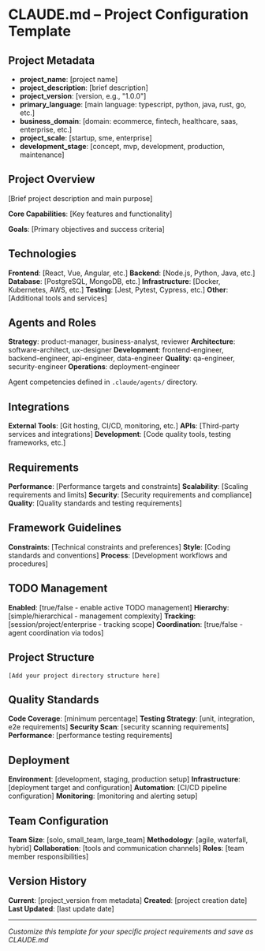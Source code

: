 # CLAUDE.md – Project Configuration Template

## Project Metadata
- **project_name**: [project name]
- **project_description**: [brief description]
- **project_version**: [version, e.g., "1.0.0"]
- **primary_language**: [main language: typescript, python, java, rust, go, etc.]
- **business_domain**: [domain: ecommerce, fintech, healthcare, saas, enterprise, etc.]
- **project_scale**: [startup, sme, enterprise]
- **development_stage**: [concept, mvp, development, production, maintenance]

## Project Overview
[Brief project description and main purpose]

**Core Capabilities**: [Key features and functionality]

**Goals**: [Primary objectives and success criteria]

## Technologies
**Frontend**: [React, Vue, Angular, etc.]
**Backend**: [Node.js, Python, Java, etc.]
**Database**: [PostgreSQL, MongoDB, etc.]
**Infrastructure**: [Docker, Kubernetes, AWS, etc.]
**Testing**: [Jest, Pytest, Cypress, etc.]
**Other**: [Additional tools and services]

## Agents and Roles
**Strategy**: product-manager, business-analyst, reviewer
**Architecture**: software-architect, ux-designer
**Development**: frontend-engineer, backend-engineer, api-engineer, data-engineer
**Quality**: qa-engineer, security-engineer
**Operations**: deployment-engineer

Agent competencies defined in `.claude/agents/` directory.

## Integrations
**External Tools**: [Git hosting, CI/CD, monitoring, etc.]
**APIs**: [Third-party services and integrations]
**Development**: [Code quality tools, testing frameworks, etc.]

## Requirements
**Performance**: [Performance targets and constraints]
**Scalability**: [Scaling requirements and limits]
**Security**: [Security requirements and compliance]
**Quality**: [Quality standards and testing requirements]

## Framework Guidelines
**Constraints**: [Technical constraints and preferences]
**Style**: [Coding standards and conventions]
**Process**: [Development workflows and procedures]

## TODO Management
**Enabled**: [true/false - enable active TODO management]
**Hierarchy**: [simple/hierarchical - management complexity]
**Tracking**: [session/project/enterprise - tracking scope]
**Coordination**: [true/false - agent coordination via todos]

## Project Structure
```
[Add your project directory structure here]
```

## Quality Standards
**Code Coverage**: [minimum percentage]
**Testing Strategy**: [unit, integration, e2e requirements]
**Security Scan**: [security scanning requirements]
**Performance**: [performance testing requirements]

## Deployment
**Environment**: [development, staging, production setup]
**Infrastructure**: [deployment target and configuration]
**Automation**: [CI/CD pipeline configuration]
**Monitoring**: [monitoring and alerting setup]

## Team Configuration
**Team Size**: [solo, small_team, large_team]
**Methodology**: [agile, waterfall, hybrid]
**Collaboration**: [tools and communication channels]
**Roles**: [team member responsibilities]

## Version History
**Current**: [project_version from metadata]
**Created**: [project creation date]
**Last Updated**: [last update date]

---

*Customize this template for your specific project requirements and save as CLAUDE.md*
